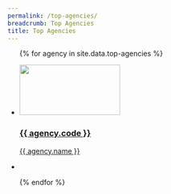 ```yaml
---
permalink: /top-agencies/
breadcrumb: Top Agencies
title: Top Agencies
---
```


<div class="block-grid"></div>
<ul>
  
{% for agency in site.data.top-agencies %}
  
  <div class="grid-item"></div>
    <li> 
    <a href="{{ agency.website }}" style="color: black text-decoration: none">
      <img src="{{ agency.image-url }}" style="height: 100px; width:200px;"/>
      <h3> {{ agency.code }} </h3>
      <p> {{ agency.name }} </p>
    </a>
    </li>
    
  <div class="grid-item filler"></div>
  <li></li>
     
{% endfor %}

</ul>




